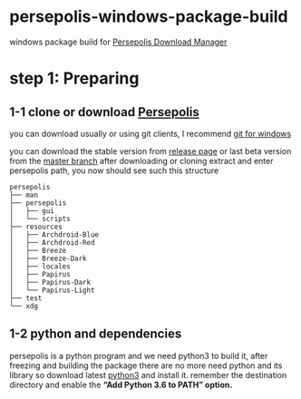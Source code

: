 # persepolis-windows-package-build
windows package build for [Persepolis Download Manager]('https://github.com/persepolisdm/persepolis')

# step 1: Preparing
## 1-1 clone or download [Persepolis]('https://github.com/persepolisdm/persepolis')

you can download usually or using git clients, I recommend [git for windows]('https://git-scm.com/download/win')

you can download the stable version from [release page](https://github.com/persepolisdm/persepolis/releases) or last beta version from the [master branch](https://github.com/persepolisdm/persepolis/archive/master.zip) after downloading or cloning extract and enter persepolis path, you now should see such this structure
```
persepolis
├── man
├── persepolis
│   ├── gui
│   └── scripts
├── resources
│   ├── Archdroid-Blue
│   ├── Archdroid-Red
│   ├── Breeze
│   ├── Breeze-Dark
│   ├── locales
│   ├── Papirus
│   ├── Papirus-Dark
│   └── Papirus-Light
├── test
└── xdg
```
## 1-2 python and dependencies
persepolis is a python program and we need python3 to build it, after freezing and building the package there are no more need python and its library
so download latest [python3](https://www.python.org/downloads/windows/) and install it.
remember the destination directory and enable the **“Add Python 3.6 to PATH” option.**
